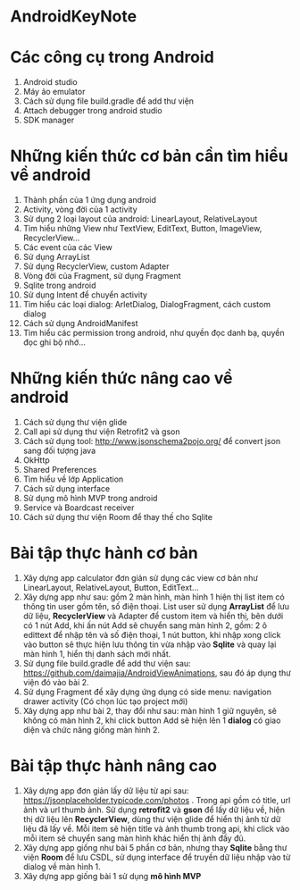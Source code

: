 # AndroidKeyNote

<!-- TITLE: Android Key Note -->
<!-- SUBTITLE: A quick summary of Android Key Note -->

# Các công cụ trong Android
1. Android studio
2. Máy ảo emulator
3. Cách sử dụng file build.gradle để add thư viện
4. Attach debugger trong android studio
5. SDK manager

# Những kiến thức cơ bản cần tìm hiểu về android
1. Thành phần của 1 ứng dụng android
2. Activity, vòng đời của 1 activity
3. Sử dụng 2 loại layout của android: LinearLayout, RelativeLayout
4. Tìm hiểu những View như TextView, EditText, Button, ImageView, RecyclerView...
5. Các event của các View
6. Sử dụng ArrayList
7. Sử dụng RecyclerView, custom Adapter
8. Vòng đời của Fragment, sử dụng Fragment
9. Sqlite trong android
10. Sử dụng Intent để chuyển activity
11. Tìm hiểu các loại dialog: ArletDialog, DialogFragment, cách custom dialog
12. Cách sử dụng AndroidManifest
13. Tìm hiểu các permission trong android, như quyền đọc danh bạ, quyền đọc ghi bộ nhớ...


# Những kiến thức nâng cao về android
1. Cách sử dụng thư viện glide
2. Call api sử dụng thư viện Retrofit2 và gson
3. Cách sử dụng tool: http://www.jsonschema2pojo.org/ để convert json sang đối tượng java
4. OkHttp
5. Shared Preferences
6. Tìm hiểu về lớp Application
7. Cách sử dụng interface
8. Sử dụng mô hình MVP trong android
9. Service và Boardcast receiver
10. Cách sử dụng thư viện Room để thay thế cho Sqlite


# Bài tập thực hành cơ bản
1. Xây dựng app calculator đơn giản sử dụng các view cơ bản như LinearLayout, RelativeLayout, Button, EditText...
2. Xây dựng app như sau: gồm 2 màn hình, màn hình 1 hiện thị list item có thông tin user gồm tên, số điện thoại. List user sử dụng **ArrayList** để lưu dữ liệu,  **RecyclerView** và Adapter để custom item và hiển thị, bên dưới có 1 nút Add, khi ấn nút Add sẽ chuyển sang màn hình 2, gồm: 2 ô edittext để nhập tên và số điện thoại, 1 nút button, khi nhập xong click vào button sẽ thực hiện lưu thông tin vừa nhập vào **Sqlite** và quay lại màn hình 1, hiển thị danh sách mới nhất.
3. Sử dụng file build.gradle để add thư viện sau: https://github.com/daimajia/AndroidViewAnimations, sau đó áp dụng thư viện đó vào bài 2.
4. Sử dụng Fragment để xây dựng ứng dụng có side menu: navigation drawer activity (Có chọn lúc tạo project mới)
5. Xây dựng app như bài 2, thay đổi như sau: màn hình 1 giữ nguyên, sẽ không có màn hình 2, khi click button Add sẽ hiện lên 1 **dialog** có giao diện và chức năng giống màn hình 2.


# Bài tập thực hành nâng cao
1. Xây dựng app đơn giản lấy dữ liệu từ api sau: https://jsonplaceholder.typicode.com/photos . Trong api gồm có title, url ảnh và url thumb ảnh. Sử dụng **retrofit2** và **gson** để lấy dữ liệu về, hiện thị dữ liệu lên **RecyclerView**, dùng thư viện glide để hiển thị ảnh từ dữ liệu đã lấy về. Mỗi item sẽ hiện title và ảnh thumb trong api, khi click vào mỗi item sẽ chuyển sang màn hình khác hiển thị ảnh đầy đủ.
2. Xây dựng app giống như bài 5 phần cơ bản, nhưng thay **Sqlite** bằng thư viện **Room** để lưu CSDL, sử dụng interface để truyền dữ liệu nhập vào từ dialog về màn hình 1.
3. Xây dựng app giống bài 1 sử dụng **mô hình MVP**